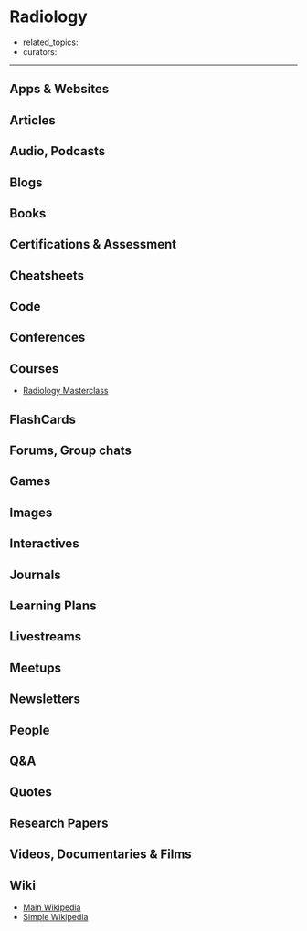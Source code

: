# Radiology

- related_topics:
- curators:

------

## Apps & Websites

## Articles

## Audio, Podcasts

## Blogs

## Books

## Certifications & Assessment

## Cheatsheets

## Code

## Conferences

## Courses

- [Radiology Masterclass](https://www.radiologymasterclass.co.uk/)

## FlashCards

## Forums, Group chats

## Games

## Images

## Interactives

## Journals

## Learning Plans

## Livestreams

## Meetups

## Newsletters

## People

## Q&A

## Quotes

## Research Papers

## Videos, Documentaries & Films

## Wiki

- [Main Wikipedia](https://en.wikipedia.org/wiki/Radiology)
- [Simple Wikipedia](https://simple.wikipedia.org/wiki/Radiology)

